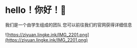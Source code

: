 # hello！你好！👋
我们是一个由学生组成的团队
您可以前往我们的官网获得详细信息

![https://ziyuan.lingke.ink/IMG_2201.png](https://ziyuan.lingke.ink/IMG_2201.png)

